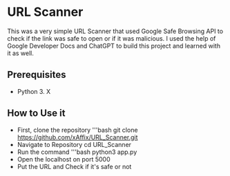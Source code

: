 # URL Scanner
This was a very simple URL Scanner that used Google Safe Browsing API to check if the link was safe to open or if it was malicious. I used the help of Google Developer Docs and ChatGPT to build this project and learned with it as well.

## Prerequisites 
- Python 3. X

## How to Use it
- First, clone the repository
  '''bash
    git clone https://github.com/xAffix/URL_Scanner.git
- Navigate to Repository
  cd URL_Scanner
- Run the command
  '''bash
    python3 app.py
- Open the localhost on port 5000
- Put the URL and Check if it's safe or not
